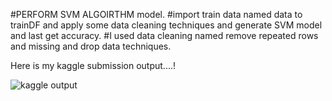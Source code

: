 #PERFORM SVM ALGOIRTHM model.
#import train data named data to trainDF and apply some data cleaning techniques and generate SVM model and last get accuracy.
#I used data cleaning named remove repeated rows and missing and drop data techniques.


Here is my kaggle submission output....!



![kaggle output](https://user-images.githubusercontent.com/43805740/169633864-2d6623c2-8b5a-424e-9509-dac808847c4f.PNG)
